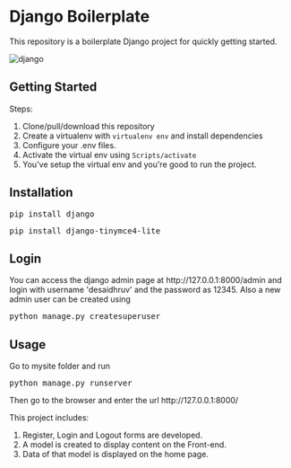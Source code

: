 <h1>Django Boilerplate</h1>
<p>This repository is a boilerplate Django project for quickly getting started.</p>

![django](https://user-images.githubusercontent.com/40533390/85207841-5b104980-b349-11ea-9004-76bbbcc68f2a.png)

<h2>Getting Started</h2>
Steps:
<ol>
<li>Clone/pull/download this repository</li>
<li>Create a virtualenv with <code>virtualenv env</code> and install dependencies</li>
<li>Configure your .env files.</li>
<li>Activate the virtual env using <code>Scripts/activate</code></li>
<li>You've setup the virtual env and you're good to run the project.</li>
</ol>
<h2>Installation</h2>
<pre>pip install django</pre>
<pre>pip install django-tinymce4-lite</pre>
<h2>Login</h2>
You can access the django admin page at http://127.0.0.1:8000/admin and login with username 'desaidhruv' and the password as 12345.
Also a new admin user can be created using
<pre>python manage.py createsuperuser</pre>
<h2>Usage</h2>
Go to mysite folder and run
<pre>python manage.py runserver</pre>
Then go to the browser and enter the url http://127.0.0.1:8000/

This project includes:
<ol>
<li>Register, Login and Logout forms are developed.</li>
<li>A model is created to display content on the Front-end.</li>
<li>Data of that model is displayed on the home page.</li>
</ol>
